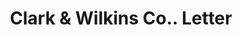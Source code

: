 ---
doi: 10.7916/D83X9JQQ
date_other: '1924'
date_other_textual: '1924'
form: correspondence
genre:
- Letters (correspondence)
name:
- Clark & Wilkins Co.
object_in_context_url: https://biggert.cul.columbia.edu/items/view/ave_biggert_00970
subject_hierarchical_geographic:
- New York, New York, United States
subject_name:
- Clark & Wilkins Co.
title: Clark & Wilkins Co.. Letter
sort_title: Clark & Wilkins Co.. Letter
call_number: ave_biggert_00970
coordinates:
- 40.71277777777778,-74.00583333333333
pid: ave_biggert_00970
identifiers: ave_biggert_00970
permalink: /biggert/ave_biggert_00970/
layout: iiif-image-page
---